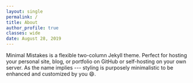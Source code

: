 ```yaml
---
layout: single
permalink: /
title: About
author_profile: true
classes: wide
date: August 28, 2019
---
```


Minimal Mistakes is a flexible two-column Jekyll theme. Perfect for hosting your personal site, blog, or portfolio on GitHub or self-hosting on your own server. As the name implies --- styling is purposely minimalistic to be enhanced and customized by you :smile:.
